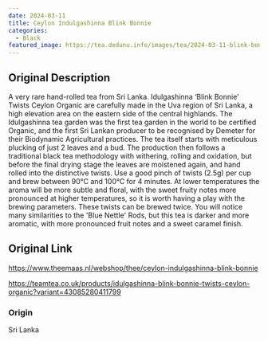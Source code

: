 ```yaml
---
date: 2024-03-11
title: Ceylon Indulgashinna Blink Bonnie
categories:
  - Black
featured_image: https://tea.dedunu.info/images/tea/2024-03-11-blink-bonnie-1.jpg
---
```


## Original Description

A very rare hand-rolled tea from Sri Lanka. Idulgashinna ‘Blink Bonnie’ Twists Ceylon Organic are carefully made in the Uva region of Sri Lanka, a high elevation area on the eastern side of the central highlands. The Idulgashinna tea garden was the first tea garden in the world to be certified Organic, and the first Sri Lankan producer to be recognised by Demeter for their Biodynamic Agricultural practices. The tea itself starts with meticulous plucking of just 2 leaves and a bud. The production then follows a traditional black tea methodology with withering, rolling and oxidation, but before the final drying stage the leaves are moistened again, and hand rolled into the distinctive twists. Use a good pinch of twists (2.5g) per cup and brew between 90°C and 100°C for 4 minutes. At lower temperatures the aroma will be more subtle and floral, with the sweet fruity notes more pronounced at higher temperatures, so it is worth having a play with the brewing parameters. These twists can be brewed twice. You will notice many similarities to the 'Blue Nettle' Rods, but this tea is darker and more aromatic, with more pronounced fruit notes and a sweet caramel finish.

## Original Link

<https://www.theemaas.nl/webshop/thee/ceylon-indulgashinna-blink-bonnie>

<https://teamtea.co.uk/products/idulgashinna-blink-bonnie-twists-ceylon-organic?variant=43085280411799>

### Origin

Sri Lanka
